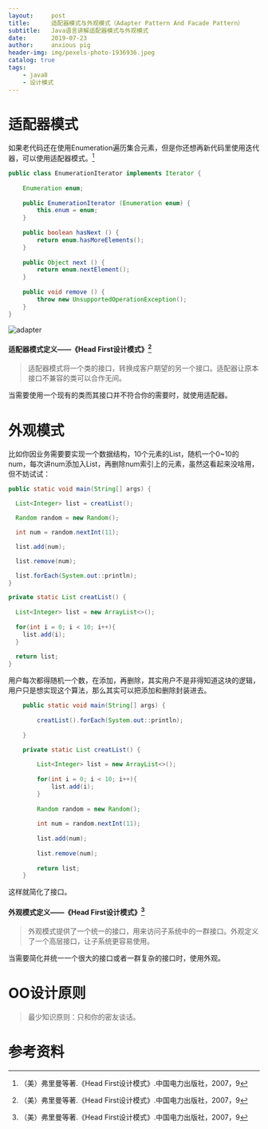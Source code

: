 ```yaml
---
layout:     post
title:      适配器模式与外观模式（Adapter Pattern And Facade Pattern）
subtitle:   Java语言讲解适配器模式与外观模式
date:       2019-07-23
author:     anxious pig
header-img: img/pexels-photo-1936936.jpeg
catalog: true
tags:
    - java8
    - 设计模式
---
```


# 适配器模式

如果老代码还在使用Enumeration遍历集合元素，但是你还想再新代码里使用迭代器，可以使用适配器模式。[^1]

```java
public class EnumerationIterator implements Iterator {
    
	Enumeration enum;
    
    public EnumerationIterator (Enumeration enum) {
        this.enum = enum;
    }
    
    public boolean hasNext () {
        return enum.hasMoreElements();
    }
    
    public Object next () {
        return enum.nextElement();
    }
    
    public void remove () {
        throw new UnsupportedOperationException();
    }
}
```



![adapter](https://zhazige-com.oss-cn-qingdao.aliyuncs.com/design-mode/adapter.jpg?x-oss-process=style/watermark)

#### 适配器模式定义——《Head First设计模式》[^1]

> 适配器模式将一个类的接口，转换成客户期望的另一个接口。适配器让原本接口不兼容的类可以合作无间。

当需要使用一个现有的类而其接口并不符合你的需要时，就使用适配器。

# 外观模式

比如你因业务需要要实现一个数据结构，10个元素的List，随机一个0~10的num，每次讲num添加入List，再删除num索引上的元素，虽然这看起来没啥用，但不妨试试：

```java
public static void main(String[] args) {

  List<Integer> list = creatList();

  Random random = new Random();

  int num = random.nextInt(11);

  list.add(num);

  list.remove(num);

  list.forEach(System.out::println);
}

private static List creatList() {
  
  List<Integer> list = new ArrayList<>();
  
  for(int i = 0; i < 10; i++){
    list.add(i);
  }
  
  return list;
}
```

用户每次都得随机一个数，在添加，再删除，其实用户不是非得知道这块的逻辑，用户只是想实现这个算法，那么其实可以把添加和删除封装进去。

```java
    public static void main(String[] args) {
        
        creatList().forEach(System.out::println);
        
    }

    private static List creatList() {
        
        List<Integer> list = new ArrayList<>();
        
        for(int i = 0; i < 10; i++){
            list.add(i);
        }
        
        Random random = new Random();
        
        int num = random.nextInt(11);
        
        list.add(num);
        
        list.remove(num);
        
        return list;
    }
```

这样就简化了接口。

#### 外观模式定义——《Head First设计模式》[^1]

> 外观模式提供了一个统一的接口，用来访问子系统中的一群接口。外观定义了一个高层接口，让子系统更容易使用。

当需要简化并统一一个很大的接口或者一群复杂的接口时，使用外观。

# OO设计原则

> 最少知识原则：只和你的密友谈话。



# 参考资料

[^1]: （美）弗里曼等著.《Head First设计模式》.中国电力出版社，2007，9





